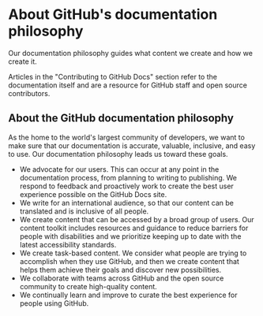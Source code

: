 # About GitHub's documentation philosophy

Our documentation philosophy guides what content we create and how we create it.

Articles in the "Contributing to GitHub Docs" section refer to the documentation itself and are a resource for GitHub staff and open source contributors.

## About the GitHub documentation philosophy

As the home to the world's largest community of developers, we want to make sure that our documentation is accurate, valuable, inclusive, and easy to use. Our documentation philosophy leads us toward these goals.

- We advocate for our users. This can occur at any point in the documentation process, from planning to writing to publishing. We respond to feedback and proactively work to create the best user experience possible on the GitHub Docs site.
- We write for an international audience, so that our content can be translated and is inclusive of all people.
- We create content that can be accessed by a broad group of users. Our content toolkit includes resources and guidance to reduce barriers for people with disabilities and we prioritize keeping up to date with the latest accessibility standards.
- We create task-based content. We consider what people are trying to accomplish when they use GitHub, and then we create content that helps them achieve their goals and discover new possibilities.
- We collaborate with teams across GitHub and the open source community to create high-quality content.
- We continually learn and improve to curate the best experience for people using GitHub.
